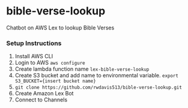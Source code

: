 # bible-verse-lookup
Chatbot on AWS Lex to lookup Bible Verses

### Setup Instructions

1. Install AWS CLI
2. Login to AWS ```aws configure```
3. Create lambda function name ```lex-bible-verse-lookup```
4. Create S3 bucket and add name to environmental variable. ```export S3_BUCKET={insert bucket name}```
5. ```git clone https://github.com/rwdavis513/bible-verse-lookup.git```
6. Create Amazon Lex Bot
7. Connect to Channels
